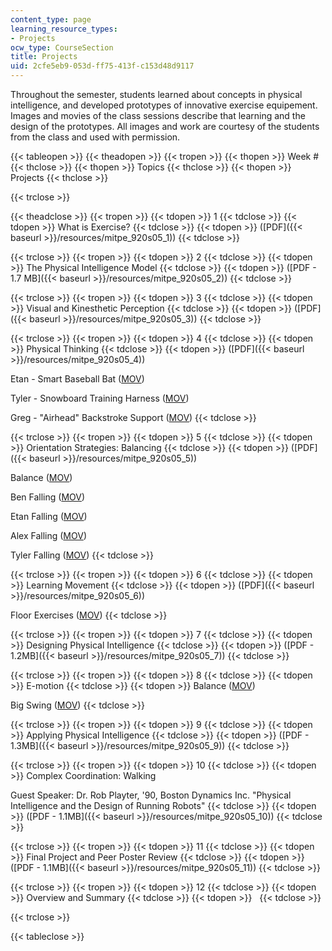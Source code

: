 ```yaml
---
content_type: page
learning_resource_types:
- Projects
ocw_type: CourseSection
title: Projects
uid: 2cfe5eb9-053d-ff75-413f-c153d48d9117
---
```


Throughout the semester, students learned about concepts in physical intelligence, and developed prototypes of innovative exercise equipement. Images and movies of the class sessions describe that learning and the design of the prototypes. All images and work are courtesy of the students from the class and used with permission.

{{< tableopen >}}
{{< theadopen >}}
{{< tropen >}}
{{< thopen >}}
Week #
{{< thclose >}}
{{< thopen >}}
Topics
{{< thclose >}}
{{< thopen >}}
Projects
{{< thclose >}}

{{< trclose >}}

{{< theadclose >}}
{{< tropen >}}
{{< tdopen >}}
1
{{< tdclose >}}
{{< tdopen >}}
What is Exercise?
{{< tdclose >}}
{{< tdopen >}}
([PDF]({{< baseurl >}}/resources/mitpe_920s05_1))
{{< tdclose >}}

{{< trclose >}}
{{< tropen >}}
{{< tdopen >}}
2
{{< tdclose >}}
{{< tdopen >}}
The Physical Intelligence Model
{{< tdclose >}}
{{< tdopen >}}
([PDF - 1.7 MB]({{< baseurl >}}/resources/mitpe_920s05_2))
{{< tdclose >}}

{{< trclose >}}
{{< tropen >}}
{{< tdopen >}}
3
{{< tdclose >}}
{{< tdopen >}}
Visual and Kinesthetic Perception
{{< tdclose >}}
{{< tdopen >}}
([PDF]({{< baseurl >}}/resources/mitpe_920s05_3))
{{< tdclose >}}

{{< trclose >}}
{{< tropen >}}
{{< tdopen >}}
4
{{< tdclose >}}
{{< tdopen >}}
Physical Thinking
{{< tdclose >}}
{{< tdopen >}}
([PDF]({{< baseurl >}}/resources/mitpe_920s05_4))  
  
Etan - Smart Baseball Bat ([MOV](/ans7870/PE/PE.920/s05/video/etanswing.mov))  
  
Tyler - Snowboard Training Harness ([MOV](/ans7870/PE/PE.920/s05/video/tylersnow.mov))  
  
Greg - "Airhead" Backstroke Support ([MOV](/ans7870/PE/PE.920/s05/video/gregair.mov))
{{< tdclose >}}

{{< trclose >}}
{{< tropen >}}
{{< tdopen >}}
5
{{< tdclose >}}
{{< tdopen >}}
Orientation Strategies: Balancing
{{< tdclose >}}
{{< tdopen >}}
([PDF]({{< baseurl >}}/resources/mitpe_920s05_5))  
  
Balance ([MOV](/ans7870/PE/PE.920/s05/video/balance_5.mov))  
  
Ben Falling ([MOV](/ans7870/PE/PE.920/s05/video/benfall.mov))  
  
Etan Falling ([MOV](/ans7870/PE/PE.920/s05/video/etanfall.mov))  
  
Alex Falling ([MOV](/ans7870/PE/PE.920/s05/video/slocumfall.mov))  
  
Tyler Falling ([MOV](/ans7870/PE/PE.920/s05/video/tylerfall.mov))
{{< tdclose >}}

{{< trclose >}}
{{< tropen >}}
{{< tdopen >}}
6
{{< tdclose >}}
{{< tdopen >}}
Learning Movement
{{< tdclose >}}
{{< tdopen >}}
([PDF]({{< baseurl >}}/resources/mitpe_920s05_6))  
  
Floor Exercises ([MOV](/ans7870/PE/PE.920/s05/video/floor.mov))
{{< tdclose >}}

{{< trclose >}}
{{< tropen >}}
{{< tdopen >}}
7
{{< tdclose >}}
{{< tdopen >}}
Designing Physical Intelligence
{{< tdclose >}}
{{< tdopen >}}
([PDF - 1.2MB]({{< baseurl >}}/resources/mitpe_920s05_7))
{{< tdclose >}}

{{< trclose >}}
{{< tropen >}}
{{< tdopen >}}
8
{{< tdclose >}}
{{< tdopen >}}
E-motion
{{< tdclose >}}
{{< tdopen >}}
Balance ([MOV](/ans7870/PE/PE.920/s05/video/balance_8.mov))  
  
Big Swing ([MOV](/ans7870/PE/PE.920/s05/video/bigswing.mov))
{{< tdclose >}}

{{< trclose >}}
{{< tropen >}}
{{< tdopen >}}
9
{{< tdclose >}}
{{< tdopen >}}
Applying Physical Intelligence
{{< tdclose >}}
{{< tdopen >}}
([PDF - 1.3MB]({{< baseurl >}}/resources/mitpe_920s05_9))
{{< tdclose >}}

{{< trclose >}}
{{< tropen >}}
{{< tdopen >}}
10
{{< tdclose >}}
{{< tdopen >}}
Complex Coordination: Walking  
  
Guest Speaker: Dr. Rob Playter, '90, Boston Dynamics Inc. "Physical Intelligence and the Design of Running Robots"
{{< tdclose >}}
{{< tdopen >}}
([PDF - 1.1MB]({{< baseurl >}}/resources/mitpe_920s05_10))
{{< tdclose >}}

{{< trclose >}}
{{< tropen >}}
{{< tdopen >}}
11
{{< tdclose >}}
{{< tdopen >}}
Final Project and Peer Poster Review
{{< tdclose >}}
{{< tdopen >}}
([PDF - 1.1MB]({{< baseurl >}}/resources/mitpe_920s05_11))
{{< tdclose >}}

{{< trclose >}}
{{< tropen >}}
{{< tdopen >}}
12
{{< tdclose >}}
{{< tdopen >}}
Overview and Summary
{{< tdclose >}}
{{< tdopen >}}
 
{{< tdclose >}}

{{< trclose >}}

{{< tableclose >}}
